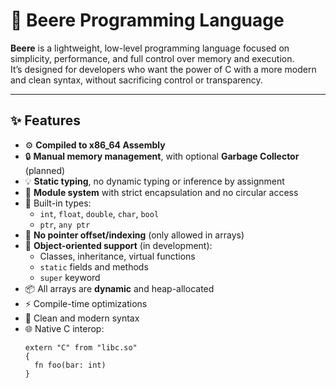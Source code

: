 # 🧃 Beere Programming Language

**Beere** is a lightweight, low-level programming language focused on simplicity, performance, and full control over memory and execution.  
It’s designed for developers who want the power of C with a more modern and clean syntax, without sacrificing control or transparency.

---

## ✨ Features

- ⚙️ **Compiled to x86_64 Assembly**
- 🔒 **Manual memory management**, with optional **Garbage Collector** (planned)
- 💡 **Static typing**, no dynamic typing or inference by assignment
- 🧱 **Module system** with strict encapsulation and no circular access
- 🧮 Built-in types:
  - `int`, `float`, `double`, `char`, `bool`
  - `ptr`, `any ptr`
- 🔧 **No pointer offset/indexing** (only allowed in arrays)
- 🧠 **Object-oriented support** (in development):
  - Classes, inheritance, virtual functions
  - `static` fields and methods
  - `super` keyword
- 📦 All arrays are **dynamic** and heap-allocated
- ⚡ Compile-time optimizations
- 🧩 Clean and modern syntax
- 🌐 Native C interop:
  ```beere
  extern "C" from "libc.so"
  {
    fn foo(bar: int)
  }
  ```
